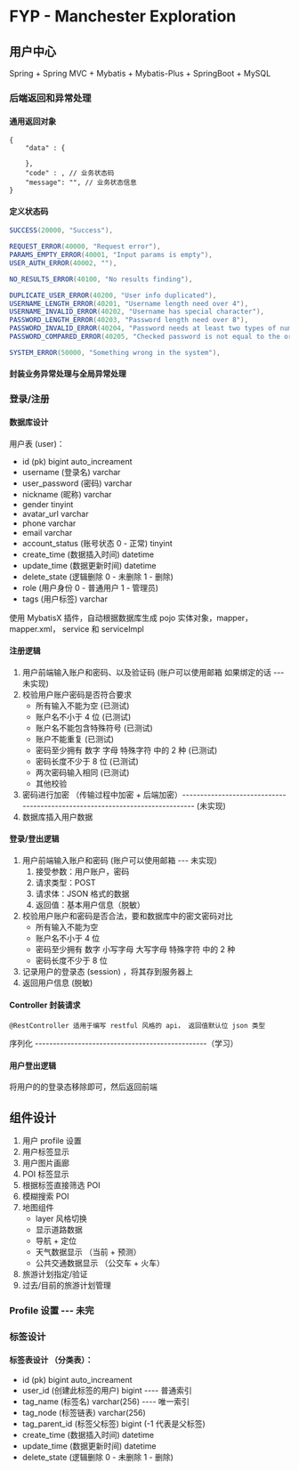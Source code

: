 # FYP - Manchester Exploration

## 用户中心

Spring + Spring MVC + Mybatis + Mybatis-Plus + SpringBoot + MySQL

### 后端返回和异常处理

#### 通用返回对象

```
{
	"data" : {
	
	},
	"code" : , // 业务状态码
	"message": "", // 业务状态信息
}
```



#### 定义状态码

``` java
SUCCESS(20000, "Success"),

REQUEST_ERROR(40000, "Request error"),
PARAMS_EMPTY_ERROR(40001, "Input params is empty"),
USER_AUTH_ERROR(40002, ""),

NO_RESULTS_ERROR(40100, "No results finding"),

DUPLICATE_USER_ERROR(40200, "User info duplicated"),
USERNAME_LENGTH_ERROR(40201, "Username length need over 4"),
USERNAME_INVALID_ERROR(40202, "Username has special character"),
PASSWORD_LENGTH_ERROR(40203, "Password length need over 8"),
PASSWORD_INVALID_ERROR(40204, "Password needs at least two types of numeric, letter and special character"),
PASSWORD_COMPARED_ERROR(40205, "Checked password is not equal to the original one"),

SYSTEM_ERROR(50000, "Something wrong in the system"),
```



#### 封装业务异常处理与全局异常处理



### 登录/注册

#### 数据库设计

用户表 (user)：

* id (pk) bigint auto_increament
* username (登录名) varchar
* user_password (密码) varchar
* nickname (昵称) varchar
* gender tinyint
* avatar_url varchar
* phone varchar
* email varchar
* account_status (账号状态 0 - 正常) tinyint
* create_time (数据插入时间) datetime
* update_time (数据更新时间) datetime
* delete_state (逻辑删除 0 - 未删除  1 - 删除) 
* role (用户身份 0 - 普通用户 1 - 管理员)
* tags (用户标签) varchar

使用 MybatisX 插件，自动根据数据库生成 pojo 实体对象，mapper，mapper.xml， service 和 serviceImpl



#### 注册逻辑

1. 用户前端输入账户和密码、以及验证码 (账户可以使用邮箱 如果绑定的话  --- 未实现)
2. 校验用户账户密码是否符合要求
   * 所有输入不能为空 (已测试)
   * 账户名不小于 4 位 (已测试)
   * 账户名不能包含特殊符号 (已测试)
   * 账户不能重复 (已测试)
   * 密码至少拥有 数字 字母 特殊字符 中的 2 种 (已测试)
   * 密码长度不少于 8 位 (已测试)
   * 两次密码输入相同 (已测试)
   * 其他校验
3. 密码进行加密 （传输过程中加密 + 后端加密）----------------------------------------------------------------------------- (未实现)
4. 数据库插入用户数据



#### 登录/登出逻辑

1. 用户前端输入账户和密码 (账户可以使用邮箱 --- 未实现)
   1. 接受参数：用户账户，密码
   2. 请求类型：POST
   3. 请求体：JSON 格式的数据
   4. 返回值：基本用户信息（脱敏）
2. 校验用户账户和密码是否合法，要和数据库中的密文密码对比
   * 所有输入不能为空
   * 账户名不小于 4 位
   * 密码至少拥有 数字 小写字母 大写字母 特殊字符 中的 2 种
   * 密码长度不少于 8 位
3. 记录用户的登录态 (session) ，将其存到服务器上
4. 返回用户信息 (脱敏)

#### Controller 封装请求

```
@RestController 适用于编写 restful 风格的 api， 返回值默认位 json 类型
```

序列化 ------------------------------------------------（学习）

#### 用户登出逻辑

将用户的的登录态移除即可，然后返回前端



## 组件设计

1. 用户 profile 设置
2. 用户标签显示
3. 用户图片画廊
4. POI 标签显示
5. 根据标签直接筛选 POI
6. 模糊搜索 POI
7. 地图组件
   * layer 风格切换
   * 显示道路数据
   * 导航 + 定位
   * 天气数据显示 （当前 + 预测）
   * 公共交通数据显示 （公交车 + 火车）
8. 旅游计划指定/验证
9. 过去/目前的旅游计划管理



### Profile 设置  --- 未完



###  标签设计

#### 标签表设计 （分类表）：

* id (pk) bigint auto_increament
* user_id (创建此标签的用户) bigint  ---- 普通索引
* tag_name (标签名) varchar(256)    ---- 唯一索引
* tag_node (标签链表) varchar(256)
* tag_parent_id (标签父标签) bigint (-1 代表是父标签)
* create_time (数据插入时间) datetime
* update_time (数据更新时间) datetime
* delete_state (逻辑删除 0 - 未删除  1 - 删除) 



